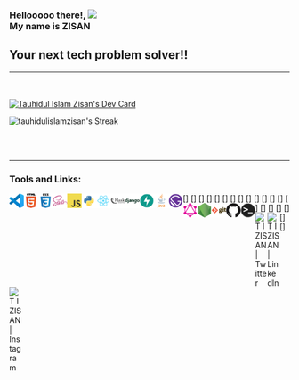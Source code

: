 ### Hellooooo there!, <img src="https://raw.githubusercontent.com/MartinHeinz/MartinHeinz/master/wave.gif" width="30px"> <br /> My name is ZISAN



## Your next tech problem solver!!

---

<br /><br />
<a href="https://app.daily.dev/tauhidulislamzisan"><img src="https://api.daily.dev/devcards/v2/oX0OqLJz8chlwRmxBPbXo.png?type=default&r=qvg" width="356" alt="Tauhidul Islam Zisan's Dev Card"/></a>


![tauhidulislamzisan's Streak](https://github-readme-streak-stats.herokuapp.com/?user=tauhidulislamzisan&theme=vue&hide_border=true)

<br /><br />

---
### Tools and Links:
[<img align="left" alt="Visual Studio Code" width="26px" src="https://raw.githubusercontent.com/github/explore/80688e429a7d4ef2fca1e82350fe8e3517d3494d/topics/visual-studio-code/visual-studio-code.png" />]
[<img align="left" alt="HTML5" width="26px" src="https://raw.githubusercontent.com/github/explore/80688e429a7d4ef2fca1e82350fe8e3517d3494d/topics/html/html.png" />]
[<img align="left" alt="CSS3" width="26px" src="https://raw.githubusercontent.com/github/explore/80688e429a7d4ef2fca1e82350fe8e3517d3494d/topics/css/css.png" />]
[<img align="left" alt="Sass" width="26px" src="https://raw.githubusercontent.com/github/explore/80688e429a7d4ef2fca1e82350fe8e3517d3494d/topics/sass/sass.png" />]
[<img align="left" alt="JavaScript" width="26px" src="https://raw.githubusercontent.com/github/explore/80688e429a7d4ef2fca1e82350fe8e3517d3494d/topics/javascript/javascript.png" />]
[<img align="left" alt="Python" width="26px" src="https://raw.githubusercontent.com/github/explore/80688e429a7d4ef2fca1e82350fe8e3517d3494d/topics/python/python.png" />]
[<img align="left" alt="React" width="26px" src="https://raw.githubusercontent.com/github/explore/80688e429a7d4ef2fca1e82350fe8e3517d3494d/topics/react/react.png" />]
[<img align="left" alt="Flask" width="26px" src="https://raw.githubusercontent.com/github/explore/006b3bc15c4b509cb2c48e2e5e44e0cb3efefc32/topics/flask/flask.png" />]
[<img align="left" alt="Django" width="26px" src="https://raw.githubusercontent.com/github/explore/6e7a1d0078e0dbf77377b2fbc84f37e47d527d4a/topics/django/django.png" />]
[<img align="left" alt="FastAPI" width="26px" src="https://raw.githubusercontent.com/github/explore/4a53c006be62a81f2e22e10c7ffb09f5f3cb3c35/topics/fastapi/fastapi.png" />]
[<img align="left" alt="Java" width="26px" src="https://raw.githubusercontent.com/github/explore/506233be4f1aef0c1e23a4ff43c7e799834d4e1c/topics/java/java.png" />]
[<img align="left" alt="Gatsby" width="26px" src="https://raw.githubusercontent.com/github/explore/e94815998e4e0713912fed477a1f346ec04c3da2/topics/gatsby/gatsby.png" />]
[<img align="left" alt="GraphQL" width="26px" src="https://raw.githubusercontent.com/github/explore/80688e429a7d4ef2fca1e82350fe8e3517d3494d/topics/graphql/graphql.png" />]
[<img align="left" alt="Node.js" width="26px" src="https://raw.githubusercontent.com/github/explore/80688e429a7d4ef2fca1e82350fe8e3517d3494d/topics/nodejs/nodejs.png" />]
[<img align="left" alt="Git" width="26px" src="https://raw.githubusercontent.com/github/explore/80688e429a7d4ef2fca1e82350fe8e3517d3494d/topics/git/git.png" />]
[<img align="left" alt="GitHub" width="26px" src="https://raw.githubusercontent.com/github/explore/78df643247d429f6cc873026c0622819ad797942/topics/github/github.png" />]
[<img align="left" alt="Terminal" width="26px" src="https://raw.githubusercontent.com/github/explore/80688e429a7d4ef2fca1e82350fe8e3517d3494d/topics/terminal/terminal.png" />]
[<img align="left" alt="T I ZISAN | Twitter" width="22px" src="https://cdn.jsdelivr.net/npm/simple-icons@v3/icons/twitter.svg" />]
[<img align="left" alt="T I ZISAN | LinkedIn" width="22px" src="https://cdn.jsdelivr.net/npm/simple-icons@v3/icons/linkedin.svg" />]
[<img align="left" alt="T I ZISAN | Instagram" width="22px" src="https://cdn.jsdelivr.net/npm/simple-icons@v3/icons/instagram.svg" />]

<br />
<br />




[twitter]: http://twitter.com/ti_zisan
[instagram]: https://www.instagram.com/ti_zisan
[linkedin]: https://www.linkedin.com/in/ti-zisan
